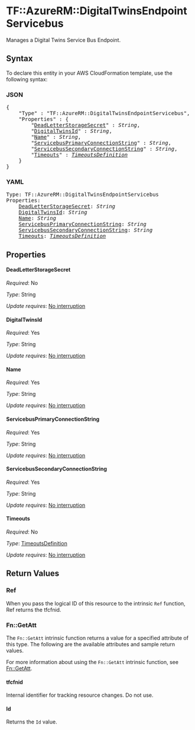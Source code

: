 # TF::AzureRM::DigitalTwinsEndpointServicebus

Manages a Digital Twins Service Bus Endpoint.

## Syntax

To declare this entity in your AWS CloudFormation template, use the following syntax:

### JSON

<pre>
{
    "Type" : "TF::AzureRM::DigitalTwinsEndpointServicebus",
    "Properties" : {
        "<a href="#deadletterstoragesecret" title="DeadLetterStorageSecret">DeadLetterStorageSecret</a>" : <i>String</i>,
        "<a href="#digitaltwinsid" title="DigitalTwinsId">DigitalTwinsId</a>" : <i>String</i>,
        "<a href="#name" title="Name">Name</a>" : <i>String</i>,
        "<a href="#servicebusprimaryconnectionstring" title="ServicebusPrimaryConnectionString">ServicebusPrimaryConnectionString</a>" : <i>String</i>,
        "<a href="#servicebussecondaryconnectionstring" title="ServicebusSecondaryConnectionString">ServicebusSecondaryConnectionString</a>" : <i>String</i>,
        "<a href="#timeouts" title="Timeouts">Timeouts</a>" : <i><a href="timeoutsdefinition.md">TimeoutsDefinition</a></i>
    }
}
</pre>

### YAML

<pre>
Type: TF::AzureRM::DigitalTwinsEndpointServicebus
Properties:
    <a href="#deadletterstoragesecret" title="DeadLetterStorageSecret">DeadLetterStorageSecret</a>: <i>String</i>
    <a href="#digitaltwinsid" title="DigitalTwinsId">DigitalTwinsId</a>: <i>String</i>
    <a href="#name" title="Name">Name</a>: <i>String</i>
    <a href="#servicebusprimaryconnectionstring" title="ServicebusPrimaryConnectionString">ServicebusPrimaryConnectionString</a>: <i>String</i>
    <a href="#servicebussecondaryconnectionstring" title="ServicebusSecondaryConnectionString">ServicebusSecondaryConnectionString</a>: <i>String</i>
    <a href="#timeouts" title="Timeouts">Timeouts</a>: <i><a href="timeoutsdefinition.md">TimeoutsDefinition</a></i>
</pre>

## Properties

#### DeadLetterStorageSecret

_Required_: No

_Type_: String

_Update requires_: [No interruption](https://docs.aws.amazon.com/AWSCloudFormation/latest/UserGuide/using-cfn-updating-stacks-update-behaviors.html#update-no-interrupt)

#### DigitalTwinsId

_Required_: Yes

_Type_: String

_Update requires_: [No interruption](https://docs.aws.amazon.com/AWSCloudFormation/latest/UserGuide/using-cfn-updating-stacks-update-behaviors.html#update-no-interrupt)

#### Name

_Required_: Yes

_Type_: String

_Update requires_: [No interruption](https://docs.aws.amazon.com/AWSCloudFormation/latest/UserGuide/using-cfn-updating-stacks-update-behaviors.html#update-no-interrupt)

#### ServicebusPrimaryConnectionString

_Required_: Yes

_Type_: String

_Update requires_: [No interruption](https://docs.aws.amazon.com/AWSCloudFormation/latest/UserGuide/using-cfn-updating-stacks-update-behaviors.html#update-no-interrupt)

#### ServicebusSecondaryConnectionString

_Required_: Yes

_Type_: String

_Update requires_: [No interruption](https://docs.aws.amazon.com/AWSCloudFormation/latest/UserGuide/using-cfn-updating-stacks-update-behaviors.html#update-no-interrupt)

#### Timeouts

_Required_: No

_Type_: <a href="timeoutsdefinition.md">TimeoutsDefinition</a>

_Update requires_: [No interruption](https://docs.aws.amazon.com/AWSCloudFormation/latest/UserGuide/using-cfn-updating-stacks-update-behaviors.html#update-no-interrupt)

## Return Values

### Ref

When you pass the logical ID of this resource to the intrinsic `Ref` function, Ref returns the tfcfnid.

### Fn::GetAtt

The `Fn::GetAtt` intrinsic function returns a value for a specified attribute of this type. The following are the available attributes and sample return values.

For more information about using the `Fn::GetAtt` intrinsic function, see [Fn::GetAtt](https://docs.aws.amazon.com/AWSCloudFormation/latest/UserGuide/intrinsic-function-reference-getatt.html).

#### tfcfnid

Internal identifier for tracking resource changes. Do not use.

#### Id

Returns the <code>Id</code> value.

